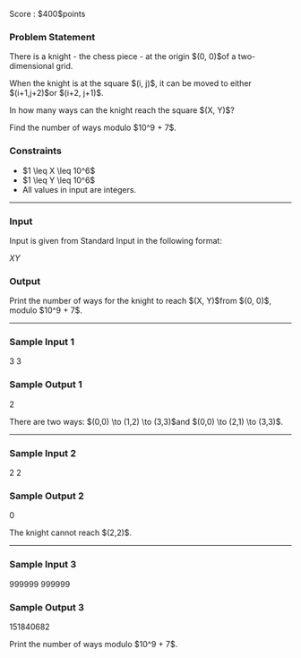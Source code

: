
<div>

<span>

<span>

<p>
Score : $400$points
</p>

<div>

<section>

### **Problem Statement**

<p>
There is a knight - the chess piece - at the origin $(0, 0)$of a two-dimensional grid.
</p>

<p>
When the knight is at the square $(i, j)$, it can be moved to either $(i+1,j+2)$or $(i+2, j+1)$.
</p>

<p>
In how many ways can the knight reach the square $(X, Y)$?
</p>

<p>
Find the number of ways modulo $10^9 + 7$.
</p>

</section>

</div>

<div>

<section>

### **Constraints**

<ul>

<li>
$1 \leq X \leq 10^6$
</li>

<li>
$1 \leq Y \leq 10^6$
</li>

<li>
All values in input are integers.
</li>

</ul>

</section>

</div>

---

<div>

<div>

<section>

### **Input**

<p>
Input is given from Standard Input in the following format:
</p>

<div>

$X$$Y$
</div>

</section>

</div>

<div>

<section>

### **Output**

<p>
Print the number of ways for the knight to reach $(X, Y)$from $(0, 0)$, modulo $10^9 + 7$.
</p>

</section>

</div>

</div>

---

<div>

<section>

### **Sample Input 1**

<div>

3 3

</div>

</section>

</div>

<div>

<section>

### **Sample Output 1**

<div>

2

</div>

<p>
There are two ways: $(0,0) \to (1,2) \to (3,3)$and $(0,0) \to (2,1) \to (3,3)$.
</p>

</section>

</div>

---

<div>

<section>

### **Sample Input 2**

<div>

2 2

</div>

</section>

</div>

<div>

<section>

### **Sample Output 2**

<div>

0

</div>

<p>
The knight cannot reach $(2,2)$.
</p>

</section>

</div>

---

<div>

<section>

### **Sample Input 3**

<div>

999999 999999

</div>

</section>

</div>

<div>

<section>

### **Sample Output 3**

<div>

151840682

</div>

<p>
Print the number of ways modulo $10^9 + 7$.
</p>

</section>

</div>

</span>

</span>

</div>
